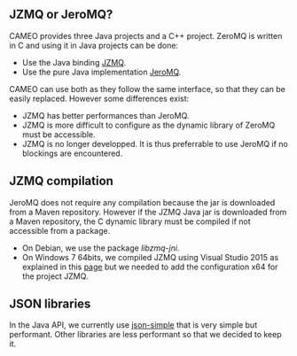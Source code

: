 JZMQ or JeroMQ?
---------------

CAMEO provides three Java projects and a C++ project. ZeroMQ is written in C and using it in Java projects can be done:
* Use the Java binding [JZMQ](https://github.com/zeromq/jzmq).
* Use the pure Java implementation [JeroMQ](https://github.com/zeromq/jeromq).

CAMEO can use both as they follow the same interface, so that they can be easily replaced. However some differences exist:
* JZMQ has better performances than JeroMQ.
* JZMQ is more difficult to configure as the dynamic library of ZeroMQ must be accessible.
* JZMQ is no longer developped. It is thus preferrable to use JeroMQ if no blockings are encountered.


JZMQ compilation
----------------

JeroMQ does not require any compilation because the jar is downloaded from a Maven repository. However if the JZMQ Java jar is downloaded from a Maven repository, the C dynamic library must be compiled if not accessible from a package.

* On Debian, we use the package *libzmq-jni*.
* On Windows 7 64bits, we compiled JZMQ using Visual Studio 2015 as explained in this [page](https://gerrydevstory.com/2015/04/27/zeromq-windows-java-binding-building-jzmq-dll-and-zmq-jar-using-visual-studio-2012/) but we needed to add the configuration x64 for the project JZMQ.

JSON libraries
--------------

In the Java API, we currently use [json-simple](https://github.com/fangyidong/json-simple) that is very simple but performant. Other libraries are less performant so that we decided to keep it.